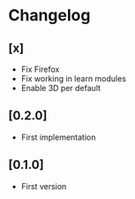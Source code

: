 # Changelog

## [x]
- Fix Firefox
- Fix working in learn modules
- Enable 3D per default

## [0.2.0]
- First implementation

## [0.1.0]
- First version

